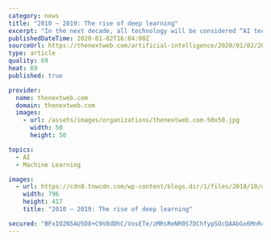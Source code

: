 ```yaml
---
category: news
title: "2010 – 2019: The rise of deep learning"
excerpt: "In the next decade, all technology will be considered “AI technology.” And we can thank deep learning for that. Deep learning is a friendly facet of machine learning that lets AI sort through ..."
publishedDateTime: 2020-01-02T16:04:00Z
sourceUrl: https://thenextweb.com/artificial-intelligence/2020/01/02/2010-2019-the-rise-of-deep-learning/
type: article
quality: 69
heat: 69
published: true

provider:
  name: thenextweb.com
  domain: thenextweb.com
  images:
    - url: /assets/images/organizations/thenextweb.com-50x50.jpg
      width: 50
      height: 50

topics:
  - AI
  - Machine Learning

images:
  - url: https://cdn0.tnwcdn.com/wp-content/blogs.dir/1/files/2018/10/deeplearning_notdead-796x417.jpg
    width: 796
    height: 417
    title: "2010 – 2019: The rise of deep learning"

secured: "BFxIO2N5AU5D8+C9V8dDhC/VosETe/zMRsReNR0S7DChfypSOcQAAbGx6MnR4pTvlDsiNF6i4REemE1xERh0KvklYdqbl1NY6eBOMkT2TQrwOxD6GCG4vb5/Yx0ho1Ex60yctOaMfdbi48kySwR2ebrafafCgGYoPXCnql3kkPnJqZdexEPYN2quGxW786Gcxz3ueQbcrdmqKEFqhp3ZWCvTY3ZrV8IcV6KGOQvnpUktDrgu25BLogihUx6mQx/yE44sWOxI6tq9sIa86CRrh/LzECzpi8T/OYkwOHOTcT36quR4VgV6OfXVUVai+Hnv;5Lrrm24OHbDCYQnRt3iIXA=="
---
```


